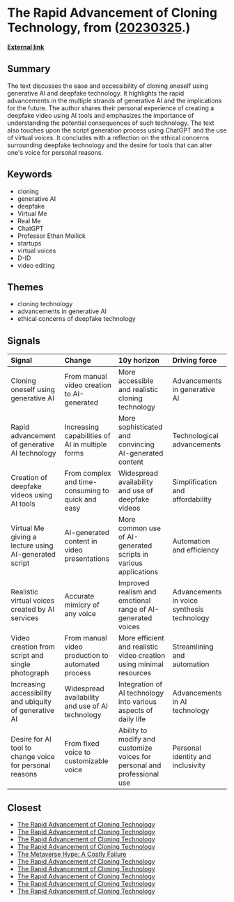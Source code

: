 # __The Rapid Advancement of Cloning Technology__, from ([20230325](https://kghosh.substack.com/p/20230325).)

__[External link](https://oneusefulthing.substack.com/p/a-quick-and-sobering-guide-to-cloning)__



## Summary

The text discusses the ease and accessibility of cloning oneself using generative AI and deepfake technology. It highlights the rapid advancements in the multiple strands of generative AI and the implications for the future. The author shares their personal experience of creating a deepfake video using AI tools and emphasizes the importance of understanding the potential consequences of such technology. The text also touches upon the script generation process using ChatGPT and the use of virtual voices. It concludes with a reflection on the ethical concerns surrounding deepfake technology and the desire for tools that can alter one's voice for personal reasons.

## Keywords

* cloning
* generative AI
* deepfake
* Virtual Me
* Real Me
* ChatGPT
* Professor Ethan Mollick
* startups
* virtual voices
* D-ID
* video editing

## Themes

* cloning technology
* advancements in generative AI
* ethical concerns of deepfake technology

## Signals

| Signal                                                  | Change                                            | 10y horizon                                                              | Driving force                              |
|:--------------------------------------------------------|:--------------------------------------------------|:-------------------------------------------------------------------------|:-------------------------------------------|
| Cloning oneself using generative AI                     | From manual video creation to AI-generated        | More accessible and realistic cloning technology                         | Advancements in generative AI              |
| Rapid advancement of generative AI technology           | Increasing capabilities of AI in multiple forms   | More sophisticated and convincing AI-generated content                   | Technological advancements                 |
| Creation of deepfake videos using AI tools              | From complex and time-consuming to quick and easy | Widespread availability and use of deepfake videos                       | Simplification and affordability           |
| Virtual Me giving a lecture using AI-generated script   | AI-generated content in video presentations       | More common use of AI-generated scripts in various applications          | Automation and efficiency                  |
| Realistic virtual voices created by AI services         | Accurate mimicry of any voice                     | Improved realism and emotional range of AI-generated voices              | Advancements in voice synthesis technology |
| Video creation from script and single photograph        | From manual video production to automated process | More efficient and realistic video creation using minimal resources      | Streamlining and automation                |
| Increasing accessibility and ubiquity of generative AI  | Widespread availability and use of AI technology  | Integration of AI technology into various aspects of daily life          | Advancements in AI technology              |
| Desire for AI tool to change voice for personal reasons | From fixed voice to customizable voice            | Ability to modify and customize voices for personal and professional use | Personal identity and inclusivity          |

## Closest

* [The Rapid Advancement of Cloning Technology](3827e85d7b233b583bd7e01c435cf758)
* [The Rapid Advancement of Cloning Technology](3827e85d7b233b583bd7e01c435cf758)
* [The Rapid Advancement of Cloning Technology](3827e85d7b233b583bd7e01c435cf758)
* [The Rapid Advancement of Cloning Technology](3827e85d7b233b583bd7e01c435cf758)
* [The Metaverse Hype: A Costly Failure](6f71a216712969ccfb48faf7968a552b)
* [The Rapid Advancement of Cloning Technology](3827e85d7b233b583bd7e01c435cf758)
* [The Rapid Advancement of Cloning Technology](3827e85d7b233b583bd7e01c435cf758)
* [The Rapid Advancement of Cloning Technology](3827e85d7b233b583bd7e01c435cf758)
* [The Rapid Advancement of Cloning Technology](3827e85d7b233b583bd7e01c435cf758)
* [The Rapid Advancement of Cloning Technology](3827e85d7b233b583bd7e01c435cf758)